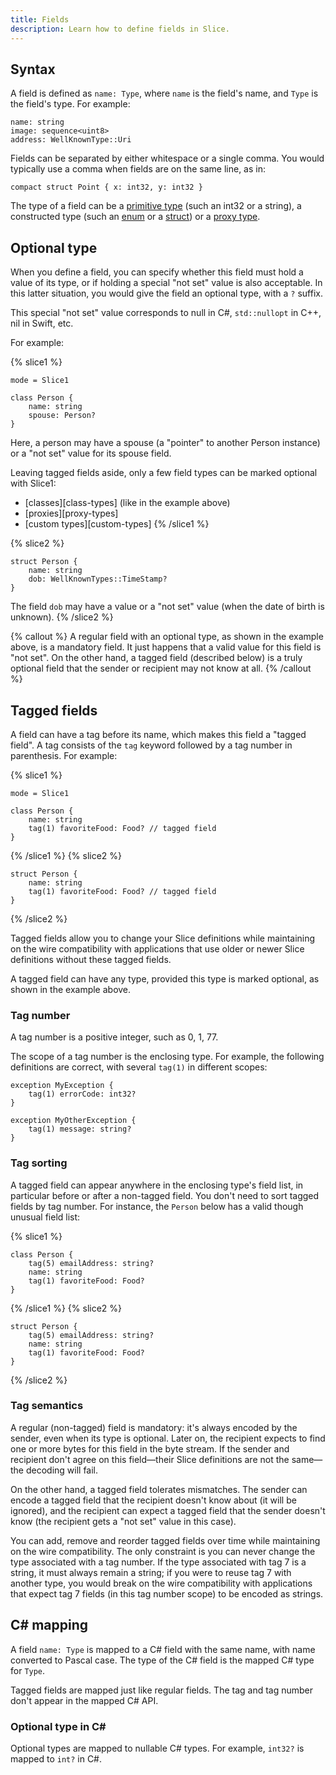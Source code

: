 ```yaml
---
title: Fields
description: Learn how to define fields in Slice.
---
```


## Syntax

A field is defined as `name: Type`, where `name` is the field's name, and `Type` is the field's type. For example:

```slice
name: string
image: sequence<uint8>
address: WellKnownType::Uri
```

Fields can be separated by either whitespace or a single comma. You would typically use a comma when fields are on the
same line, as in:

```slice
compact struct Point { x: int32, y: int32 }
```

The type of a field can be a [primitive type](primitive-types) (such an int32 or a string), a constructed type (such an
[enum](enum-types) or a [struct](struct-types)) or a [proxy type](proxy-types).

## Optional type

When you define a field, you can specify whether this field must hold a value of its type, or if holding a special "not
set" value is also acceptable. In this latter situation, you would give the field an optional type, with a `?` suffix.

This special "not set" value corresponds to null in C#, `std::nullopt` in C++, nil in Swift, etc.

For example:

{% slice1 %}
```slice
mode = Slice1

class Person {
    name: string
    spouse: Person?
}
```

Here, a person may have a spouse (a "pointer" to another Person instance) or a "not set" value for its spouse field.

Leaving tagged fields aside, only a few field types can be marked optional with Slice1:
 - [classes][class-types] (like in the example above)
 - [proxies][proxy-types]
 - [custom types][custom-types]
{% /slice1 %}

{% slice2 %}
```slice
struct Person {
    name: string
    dob: WellKnownTypes::TimeStamp?
}
```

The field `dob` may have a value or a "not set" value (when the date of birth is unknown).
{% /slice2 %}

{% callout %}
A regular field with an optional type, as shown in the example above, is a mandatory field. It just happens that a valid
value for this field is "not set". On the other hand, a tagged field (described below) is a truly optional field that
the sender or recipient may not know at all.
{% /callout %}

## Tagged fields

A field can have a tag before its name, which makes this field a "tagged field". A tag consists of the `tag` keyword
followed by a tag number in parenthesis. For example:

{% slice1 %}
```slice
mode = Slice1

class Person {
    name: string
    tag(1) favoriteFood: Food? // tagged field
}
```
{% /slice1 %}
{% slice2 %}
```slice
struct Person {
    name: string
    tag(1) favoriteFood: Food? // tagged field
}
```
{% /slice2 %}

Tagged fields allow you to change your Slice definitions while maintaining on the wire compatibility with applications
that use older or newer Slice definitions without these tagged fields.

A tagged field can have any type, provided this type is marked optional, as shown in the example above.

### Tag number

A tag number is a positive integer, such as 0, 1, 77.

The scope of a tag number is the enclosing type. For example, the following definitions are correct, with several
`tag(1)` in different scopes:

```slice
exception MyException {
    tag(1) errorCode: int32?
}

exception MyOtherException {
    tag(1) message: string?
}
```

### Tag sorting

A tagged field can appear anywhere in the enclosing type's field list, in particular before or after a non-tagged field.
You don't need to sort tagged fields by tag number. For instance, the `Person` below has a valid though unusual field
list:

{% slice1 %}
```slice
class Person {
    tag(5) emailAddress: string?
    name: string
    tag(1) favoriteFood: Food?
}
```
{% /slice1 %}
{% slice2 %}
```slice
struct Person {
    tag(5) emailAddress: string?
    name: string
    tag(1) favoriteFood: Food?
}
```
{% /slice2 %}

### Tag semantics

A regular (non-tagged) field is mandatory: it's always encoded by the sender, even when its type is optional. Later on,
the recipient expects to find one or more bytes for this field in the byte stream. If the sender and recipient don't
agree on this field—their Slice definitions are not the same—the decoding will fail.

On the other hand, a tagged field tolerates mismatches. The sender can encode a tagged field that the recipient doesn't
know about (it will be ignored), and the recipient can expect a tagged field that the sender doesn't know (the recipient
gets a "not set" value in this case).

You can add, remove and reorder tagged fields over time while maintaining on the wire compatibility. The only constraint
is you can never change the type associated with a tag number. If the type associated with tag 7 is a string, it must
always remain a string; if you were to reuse tag 7 with another type, you would break on the wire compatibility with
applications that expect tag 7 fields (in this tag number scope) to be encoded as strings.

## C# mapping

A field `name: Type` is mapped to a C# field with the same name, with name converted to Pascal case. The type of the C#
field is the mapped C# type for `Type`.

Tagged fields are mapped just like regular fields. The tag and tag number don't appear in the mapped C# API.

### Optional type in C#

Optional types are mapped to nullable C# types. For example, `int32?` is mapped to `int?` in C#.
